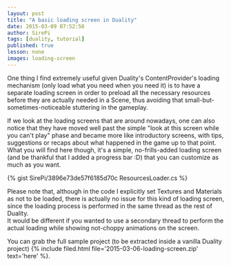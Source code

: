 ```yaml
---
layout: post
title: "A basic loading screen in Duality"
date: 2015-03-09 07:52:58
author: SirePi
tags: [duality, tutorial]
published: true
lesson: none
images: loading-screen
---
```

One thing I find extremely useful given Duality's ContentProvider's loading mechanism (only load what you need when you need it) is to have a separate loading screen in order to preload all the necessary resources before they are actually needed in a Scene, thus avoiding that small-but-sometimes-noticeable stuttering in the gameplay.
<!--more-->

If we look at the loading screens that are around nowadays, one can also notice that they have moved well past the simple "look at this screen while you can't play" phase and became more like introductory screens, with tips, suggestions or recaps about what happened in the game up to that point.  
What you will find here though, it's a simple, no-frills-added loading screen (and be thankful that I added a progress bar :D) that you can customize as much as you want.

{% gist SirePi/3896e73de57f6185d70c ResourcesLoader.cs %}

Please note that, although in the code I explicitly set Textures and Materials as not to be loaded, there is actually no issue for this kind of loading screen, since the loading process is performed in the same thread as the rest of Duality.  
It would be different if you wanted to use a secondary thread to perform the actual loading while showing not-choppy animations on the screen.

You can grab the full sample project (to be extracted inside a vanilla Duality project) {% include filed.html file='2015-03-06-loading-screen.zip' text='here' %}.